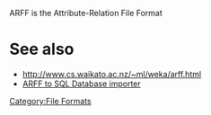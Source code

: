 ARFF is the Attribute-Relation File Format

# See also

- <http://www.cs.waikato.ac.nz/~ml/weka/arff.html>
- [ARFF to SQL Database
  importer](http://aspn.activestate.com/ASPN/Cookbook/Python/Recipe/440533)

[Category:File Formats](Category:File_Formats "wikilink")